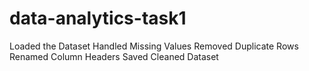 # data-analytics-task1
Loaded the Dataset
Handled Missing Values
Removed Duplicate Rows
Renamed Column Headers
Saved Cleaned Dataset

